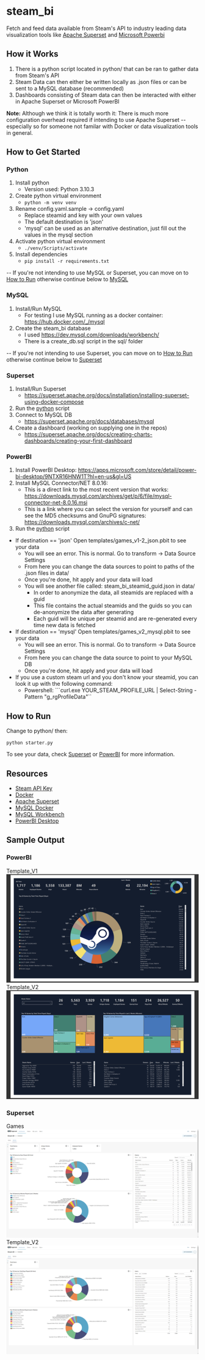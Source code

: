 # steam_bi
Fetch and feed data available from Steam's API to industry leading data visualization tools like [Apache Superset](https://superset.apache.org/) and [Microsoft Powerbi](https://powerbi.microsoft.com/en-us/)

## How it Works
1. There is a python script located in python/ that can be ran to gather data from Steam's API
2. Steam Data can then either be written locally as .json files or can be sent to a MySQL database (recommended)
3. Dashboards consisting of Steam data can then be interacted with either in Apache Superset or Microsoft PowerBI

**Note:** Although we think it is totally worth it: There is much more configuration overhead required if intending to use Apache Superset -- especially so for someone not familar with Docker or data visualization tools in general.  

## How to Get Started
### Python
1. Install python
    - Version used: Python 3.10.3
2. Create python virtual environment
    - ```python -m venv venv```
3. Rename config.yaml.sample -> config.yaml
    - Replace steamid and key with your own values
    - The default destination is 'json'
    - 'mysql' can be used as an alternative destination, just fill out the values in the mysql section
4. Activate python virtual environment
    - ```./venv/Scripts/activate```
5. Install dependencies
    - ```pip install -r requirements.txt```

-- If you're not intending to use MySQL or Superset, you can move on to [How to Run](#how-to-run) otherwise continue below to [MySQL](#mysql)

### MySQL
1. Install/Run MySQL
    - For testing I use MySQL running as a docker container: https://hub.docker.com/_/mysql
2. Create the steam_bi database
    - I used https://dev.mysql.com/downloads/workbench/
    - There is a create_db.sql script in the sql/ folder

-- If you're not intending to use Superset, you can move on to [How to Run](#how-to-run) otherwise continue below to [Superset](#superset)  

### Superset
1. Install/Run Superset
    - https://superset.apache.org/docs/installation/installing-superset-using-docker-compose
2. Run the [python](#how-to-run) script
3. Connect to MySQL DB
    - https://superset.apache.org/docs/databases/mysql
4. Create a dashboard (working on supplying one in the repos)
    - https://superset.apache.org/docs/creating-charts-dashboards/creating-your-first-dashboard
    
### PowerBI
1. Install PowerBI Desktop: https://apps.microsoft.com/store/detail/power-bi-desktop/9NTXR16HNW1T?hl=en-us&gl=US
2. Install MySQL Connector/NET 8.0.16: 
    - This is a direct link to the most recent version that works: https://downloads.mysql.com/archives/get/p/6/file/mysql-connector-net-8.0.16.msi
    - This is a link where you can select the version for yourself and can see the MD5 checksums and GnuPG signatures: https://downloads.mysql.com/archives/c-net/
3. Run the [python](#how-to-run) script

- If destination == 'json' Open templates/games_v1-2_json.pbit to see your data
    - You will see an error. This is normal. Go to transform -> Data Source Settings
    - From here you can change the data sources to point to paths of the .json files in data/
    - Once you're done, hit apply and your data will load
    - You will see another file called: steam_bi_steamid_guid.json in data/
        - In order to anonymize the data, all steamids are replaced with a guid
        - This file contains the actual steamids and the guids so you can de-anonymize the data after generating
        - Each guid will be unique per steamid and are re-generated every time new data is fetched 
- If destination == 'mysql' Open templates/games_v2_mysql.pbit to see your data
    - You will see an error. This is normal. Go to transform -> Data Source Settings
    - From here you can change the data source to point to your MySQL DB
    - Once you're done, hit apply and your data will load
- If you use a custom steam url and you don't know your steamid, you can look it up with the following command:
    - Powershell: ```curl.exe YOUR_STEAM_PROFILE_URL | Select-String -Pattern "g_rgProfileData"``

## How to Run
Change to python/ then:
```
python starter.py
```

To see your data, check [Superset](#superset) or [PowerBI](#powerbi) for more information.

## Resources
- [Steam API Key](https://partner.steamgames.com/doc/webapi_overview/auth)
- [Docker](https://docs.docker.com/engine/install/)
- [Apache Superset](https://superset.apache.org/docs/intro)
- [MySQL Docker](https://hub.docker.com/_/mysql)
- [MySQL Workbench](https://www.mysql.com/products/workbench/)
- [PowerBI Desktop](https://powerbi.microsoft.com/en-us/desktop/)

## Sample Output
### PowerBI
Template_V1
![Template_V1](https://raw.githubusercontent.com/m-e-w/steam_bi/main/media/screenshots/Capture_05.PNG)
Template_V2
![Template_V2](https://raw.githubusercontent.com/m-e-w/steam_bi/main/media/screenshots/Capture_04.PNG)
### Superset
Games
![Games](https://raw.githubusercontent.com/m-e-w/steam_bi/main/media/screenshots/Capture_06.PNG)
Template_V2
![Users](https://raw.githubusercontent.com/m-e-w/steam_bi/main/media/screenshots/Capture_07.PNG)




